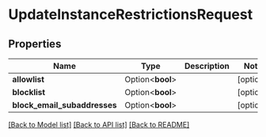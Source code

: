 # UpdateInstanceRestrictionsRequest

## Properties

Name | Type | Description | Notes
------------ | ------------- | ------------- | -------------
**allowlist** | Option<**bool**> |  | [optional]
**blocklist** | Option<**bool**> |  | [optional]
**block_email_subaddresses** | Option<**bool**> |  | [optional]

[[Back to Model list]](../README.md#documentation-for-models) [[Back to API list]](../README.md#documentation-for-api-endpoints) [[Back to README]](../README.md)


